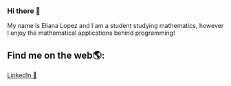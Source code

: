 ### Hi there 👋

My name is Eliana Lopez and I am a student studying mathematics, however I enjoy the mathematical applications behind programming!

## Find me on the web🌎:
<a href="https://www.linkedin.com/in/eliana-idalys-lopez">LinkedIn 💼</a>

<!--
**elianalopez/elianalopez** is a ✨ _special_ ✨ repository because its `README.md` (this file) appears on your GitHub profile.

Here are some ideas to get you started:

- 🔭 I’m currently working on ...
- 🌱 I’m currently learning ...
- 👯 I’m looking to collaborate on ...
- 🤔 I’m looking for help with ...
- 💬 Ask me about ...
- 📫 How to reach me: ...
- 😄 Pronouns: ...
- ⚡ Fun fact: ...
-->
